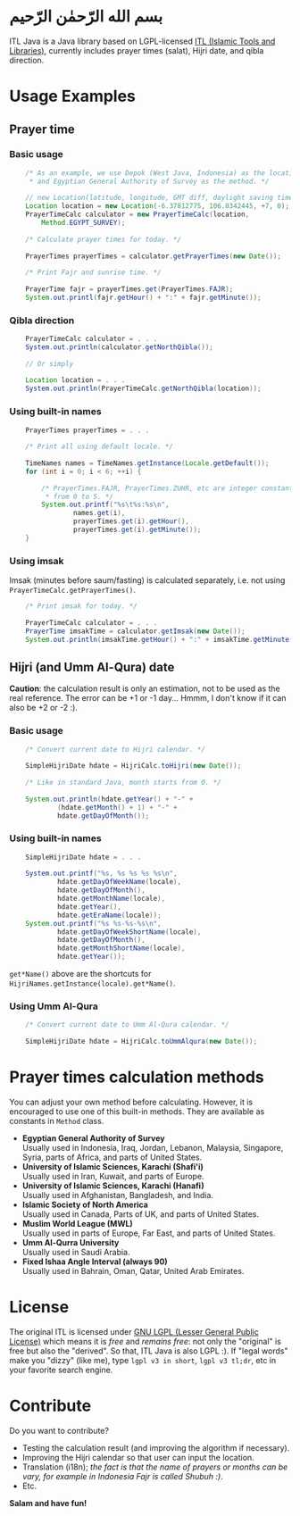 # بسم الله الرّحمٰن الرّحيم #

ITL Java is a Java library based on LGPL-licensed
[ITL (Islamic Tools and Libraries)](http://projects.arabeyes.org/project.php?proj=ITL),
currently includes prayer times (salat), Hijri date, and qibla direction.

Usage Examples
==============

Prayer time
-----------

### Basic usage

``` java
    /* As an example, we use Depok (West Java, Indonesia) as the location
     * and Egyptian General Authority of Survey as the method. */
    
    // new Location(latitude, longitude, GMT diff, daylight saving time)
	Location location = new Location(-6.37812775, 106.8342445, +7, 0);
	PrayerTimeCalc calculator = new PrayerTimeCalc(location,
		Method.EGYPT_SURVEY);
	
	/* Calculate prayer times for today. */
    
	PrayerTimes prayerTimes = calculator.getPrayerTimes(new Date());
	
	/* Print Fajr and sunrise time. */
    
	PrayerTime fajr = prayerTimes.get(PrayerTimes.FAJR);
	System.out.printl(fajr.getHour() + ":" + fajr.getMinute());
```

### Qibla direction

``` java
	PrayerTimeCalc calculator = . . .
	System.out.println(calculator.getNorthQibla());
	
	// Or simply
	
	Location location = . . .
	System.out.println(PrayerTimeCalc.getNorthQibla(location));
```

### Using built-in names

``` java
	PrayerTimes prayerTimes = . . .
	
	/* Print all using default locale. */
	
	TimeNames names = TimeNames.getInstance(Locale.getDefault());
	for (int i = 0; i < 6; ++i) {
	
		/* PrayerTimes.FAJR, PrayerTimes.ZUHR, etc are integer constants
		 * from 0 to 5. */
		System.out.printf("%s\t%s:%s\n",
				names.get(i),
				prayerTimes.get(i).getHour(),
				prayerTimes.get(i).getMinute());
	}
```

### Using imsak

Imsak (minutes before saum/fasting) is calculated separately, i.e. not using
`PrayerTimeCalc.getPrayerTimes()`.

``` java
	/* Print imsak for today. */
	
	PrayerTimeCalc calculator = . . .
	PrayerTime imsakTime = calculator.getImsak(new Date());
	System.out.println(imsakTime.getHour() + ":" + imsakTime.getMinute());
```

Hijri (and Umm Al-Qura) date
----------------------------

**Caution**: the calculation result is only an estimation, not to be used as the
real reference. The error can be +1 or -1 day... Hmmm, I don't know if it can
also be +2 or -2 :).

### Basic usage

``` java
	/* Convert current date to Hijri calendar. */
	
	SimpleHijriDate hdate = HijriCalc.toHijri(new Date());
	
	/* Like in standard Java, month starts from 0. */
	
	System.out.println(hdate.getYear() + "-" +
			(hdate.getMonth() + 1) + "-" +
			hdate.getDayOfMonth());
```

### Using built-in names

``` java
	SimpleHijriDate hdate = . . .
	
	System.out.printf("%s, %s %s %s %s\n",
			hdate.getDayOfWeekName(locale),
			hdate.getDayOfMonth(),
			hdate.getMonthName(locale),
			hdate.getYear(),
			hdate.getEraName(locale));
	System.out.printf("%s %s-%s-%s\n",
			hdate.getDayOfWeekShortName(locale),
			hdate.getDayOfMonth(),
			hdate.getMonthShortName(locale),
			hdate.getYear());
```
	
`get*Name()` above are the shortcuts for
`HijriNames.getInstance(locale).get*Name()`.

### Using Umm Al-Qura

``` java
	/* Convert current date to Umm Al-Qura calendar. */
	
	SimpleHijriDate hdate = HijriCalc.toUmmAlqura(new Date());
```

Prayer times calculation methods
================================

You can adjust your own method before calculating. However, it is encouraged
to use one of this built-in methods. They are available as constants in
`Method` class.

- **Egyptian General Authority of Survey**  
  Usually used in Indonesia, Iraq, Jordan, Lebanon, Malaysia, Singapore, Syria,
  parts of Africa, and parts of United States.
- **University of Islamic Sciences, Karachi (Shafi'i)**  
  Usually used in Iran, Kuwait, and parts of Europe.
- **University of Islamic Sciences, Karachi (Hanafi)**  
  Usually used in Afghanistan, Bangladesh, and India.
- **Islamic Society of North America**  
  Usually used in Canada, Parts of UK, and parts of United States.
- **Muslim World League (MWL)**  
  Usually used in parts of Europe, Far East, and parts of United States.
- **Umm Al-Qurra University**  
  Usually used in Saudi Arabia.
- **Fixed Ishaa Angle Interval (always 90)**  
  Usually used in Bahrain, Oman, Qatar, United Arab Emirates.

License
=======

The original ITL is licensed under
[GNU LGPL (Lesser General Public License)](https://www.gnu.org/licenses/lgpl.html)
which means it is *free* and *remains free*: not only the "original" is free but
also the "derived". So that, ITL Java is also LGPL :). If "legal words" make
you "dizzy" (like me), type `lgpl v3 in short`, `lgpl v3 tl;dr`, etc in your
favorite search engine.

Contribute
==========

Do you want to contribute?

- Testing the calculation result (and improving the algorithm if necessary).
- Improving the Hijri calendar so that user can input the location.
- Translation (i18n); *the fact is that the name of prayers or months can be*
  *vary, for example in Indonesia Fajr is called Shubuh :)*.
- Etc.

**Salam and have fun!**

